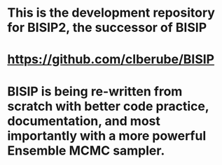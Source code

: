 # This is the development repository for BISIP2, the successor of BISIP
# https://github.com/clberube/BISIP
# BISIP is being re-written from scratch with better code practice, documentation, and most importantly with a more powerful Ensemble MCMC sampler.

